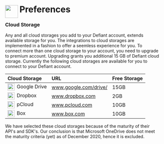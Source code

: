 
<h1>
	<img src="~/icon.svg" style="float: left; width: 42px; margin: 3px 5px 0 0;">
	Preferences
</h1>

### Cloud Storage
Any and all cloud storages you add to your Defiant account, extends available storage for you. The integrations to cloud storages are implemented in a fashion to offer a seemless experience for you.
To connect more than one cloud storage to your account, you need to upgrade to premium account. Upgrading grants you additional 15&nbsp;GB of Defiant cloud storage.
Currently the following cloud storages are available for you to connect to your Defiant account.

| Cloud Storage  | URL   | Free Storage  |
| :----- | :--- | :------------ |
| <img src="~/icons/icon-google-drive.png" style="float: left; width: 23px; margin: 0 7px 0 0;"> Google Drive | <a href="//www.google.com/drive/" target="_blank">www.google.com/drive/</a> | 15GB |
| <img src="~/icons/icon-dropbox.png" style="float: left; width: 23px; margin: 0 7px 0 0;"> Dropbox | <a href="//www.dropbox.com" target="_blank">www.dropbox.com</a> | 2GB |
| <img src="~/icons/icon-pcloud.png" style="float: left; width: 23px; margin: 0 7px 0 0;"> pCloud | <a href="//www.pcloud.com" target="_blank">www.pcloud.com</a> | 10GB |
| <img src="~/icons/icon-box.png" style="float: left; width: 23px; margin: 0 7px 0 0;"> Box | <a href="//www.box.com" target="_blank">www.box.com</a> | 10GB |

We have selected these cloud storages because of the maturity of their API's and SDK's. Our conclusion is that Microsoft OneDrive does not meet the maturity criteria (yet) as of December 2020, hence it is excluded.

